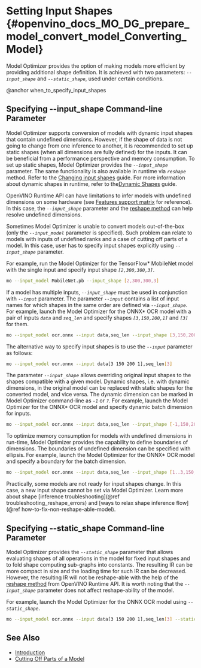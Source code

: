 # Setting Input Shapes {#openvino_docs_MO_DG_prepare_model_convert_model_Converting_Model}

Model Optimizer provides the option of making models more efficient by providing additional shape definition.
It is achieved with two parameters: *`--input_shape`* and *`--static_shape`*, used under certain conditions.

@anchor when_to_specify_input_shapes
## Specifying --input_shape Command-line Parameter
Model Optimizer supports conversion of models with dynamic input shapes that contain undefined dimensions.
However, if the shape of data is not going to change from one inference to another,
it is recommended to set up static shapes (when all dimensions are fully defined) for the inputs.
It can be beneficial from a performance perspective and memory consumption.
To set up static shapes, Model Optimizer provides the *`--input_shape`* parameter.
The same functionality is also available in runtime via *`reshape`* method. Refer to the [Changing input shapes](../../../OV_Runtime_UG/ShapeInference.md) guide.
For more information about dynamic shapes in runtime, refer to the[Dynamic Shapes](../../../OV_Runtime_UG/ov_dynamic_shapes.md) guide.

OpenVINO Runtime API can have limitations to infer models with undefined dimensions on some hardware (see [Features support matrix](../../../OV_Runtime_UG/supported_plugins/Device_Plugins.md) for reference).
In this case, the *`--input_shape`* parameter and the [reshape method](../../../OV_Runtime_UG/ShapeInference.md) can help resolve undefined dimensions.

Sometimes Model Optimizer is unable to convert models out-of-the-box (only the *`--input_model`* parameter is specified).
Such problem can relate to models with inputs of undefined ranks and a case of cutting off parts of a model.
In this case, user has to specify input shapes explicitly using *`--input_shape`* parameter.

For example, run the Model Optimizer for the TensorFlow* MobileNet model with the single input
and specify input shape *`[2,300,300,3]`*.

```sh
mo --input_model MobileNet.pb --input_shape [2,300,300,3]
```

If a model has multiple inputs, *`--input_shape`* must be used in conjunction with *`--input`* parameter.
The parameter *`--input`* contains a list of input names for which shapes in the same order are defined via *`--input_shape`*.
For example, launch the Model Optimizer for the ONNX* OCR model with a pair of inputs *`data`* and *`seq_len`* 
and specify shapes *`[3,150,200,1]`* and *`[3]`* for them.

```sh
mo --input_model ocr.onnx --input data,seq_len --input_shape [3,150,200,1],[3]
```

The alternative way to specify input shapes is to use the *`--input`* parameter as follows:

```sh
mo --input_model ocr.onnx --input data[3 150 200 1],seq_len[3]
```

The parameter *`--input_shape`* allows overriding original input shapes to the shapes compatible with a given model.
Dynamic shapes, i.e. with dynamic dimensions, in the original model can be replaced with static shapes for the converted model, and vice versa.
The dynamic dimension can be marked in Model Optimizer command-line as *`-1`* or *`?`*.
For example, launch the Model Optimizer for the ONNX* OCR model and specify dynamic batch dimension for inputs.

```sh
mo --input_model ocr.onnx --input data,seq_len --input_shape [-1,150,200,1],[-1]
```

To optimize memory consumption for models with undefined dimensions in run-time, Model Optimizer provides the capability to define boundaries of dimensions.
The boundaries of undefined dimension can be specified with ellipsis.
For example, launch the Model Optimizer for the ONNX* OCR model and specify a boundary for the batch dimension.

```sh
mo --input_model ocr.onnx --input data,seq_len --input_shape [1..3,150,200,1],[1..3]
```

Practically, some models are not ready for input shapes change.
In this case, a new input shape cannot be set via Model Optimizer.
Learn more about shape [inference troubleshooting](@ref troubleshooting_reshape_errors) and [ways to relax shape inference flow](@ref how-to-fix-non-reshape-able-model). 

## Specifying --static_shape Command-line Parameter
Model Optimizer provides the *`--static_shape`* parameter that allows evaluating shapes of all operations in the model for fixed input shapes
and to fold shape computing sub-graphs into constants. The resulting IR can be more compact in size and the loading time for such IR can be decreased.
However, the resulting IR will not be reshape-able with the help of the [reshape method](../../../OV_Runtime_UG/ShapeInference.md) from OpenVINO Runtime API.
It is worth noting that the *`--input_shape`* parameter does not affect reshape-ability of the model.

For example, launch the Model Optimizer for the ONNX OCR model using *`--static_shape`*.

```sh
mo --input_model ocr.onnx --input data[3 150 200 1],seq_len[3] --static_shape
```

## See Also
* [Introduction](../../Deep_Learning_Model_Optimizer_DevGuide.md)
* [Cutting Off Parts of a Model](Cutting_Model.md)
